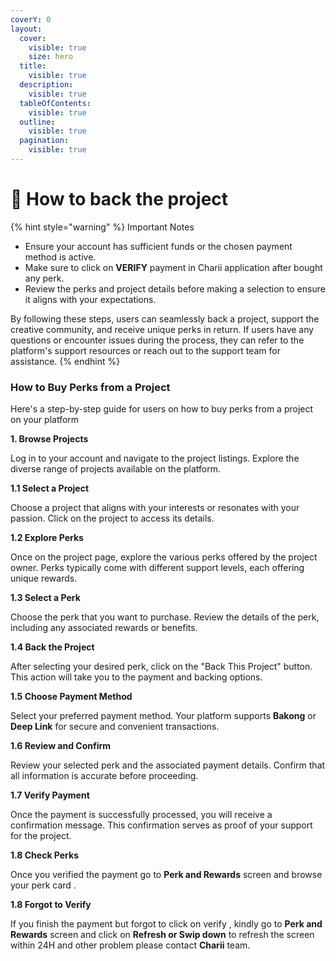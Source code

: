 ```yaml
---
coverY: 0
layout:
  cover:
    visible: true
    size: hero
  title:
    visible: true
  description:
    visible: true
  tableOfContents:
    visible: true
  outline:
    visible: true
  pagination:
    visible: true
---
```


# 👜 How to back the project

{% hint style="warning" %}
Important Notes

* Ensure your account has sufficient funds or the chosen payment method is active.
* Make sure to click on **VERIFY** payment in Charii application after bought any perk.
* Review the perks and project details before making a selection to ensure it aligns with your expectations.

By following these steps, users can seamlessly back a project, support the creative community, and receive unique perks in return. If users have any questions or encounter issues during the process, they can refer to the platform's support resources or reach out to the support team for assistance.
{% endhint %}

### How to Buy Perks from a Project

Here's a step-by-step guide for users on how to buy perks from a project on your platform

**1. Browse Projects**

Log in to your account and navigate to the project listings. Explore the diverse range of projects available on the platform.

**1.1 Select a Project**

Choose a project that aligns with your interests or resonates with your passion. Click on the project to access its details.

**1.2 Explore Perks**

Once on the project page, explore the various perks offered by the project owner. Perks typically come with different support levels, each offering unique rewards.

**1.3 Select a Perk**

Choose the perk that you want to purchase. Review the details of the perk, including any associated rewards or benefits.

**1.4 Back the Project**

After selecting your desired perk, click on the "Back This Project" button. This action will take you to the payment and backing options.

**1.5 Choose Payment Method**

Select your preferred payment method. Your platform supports **Bakong** or **Deep Link** for secure and convenient transactions.

**1.6 Review and Confirm**

Review your selected perk and the associated payment details. Confirm that all information is accurate before proceeding.

**1.7 Verify Payment**

Once the payment is successfully processed, you will receive a confirmation message. This confirmation serves as proof of your support for the project.

**1.8 Check Perks**

Once you verified the payment go to **Perk and Rewards** screen and browse your perk card .

**1.8 Forgot to Verify**

If you finish the payment but forgot to click on verify , kindly go to **Perk and Rewards** screen and click on **Refresh or Swip down** to refresh the screen within 24H and other problem please contact **Charii** team.&#x20;
